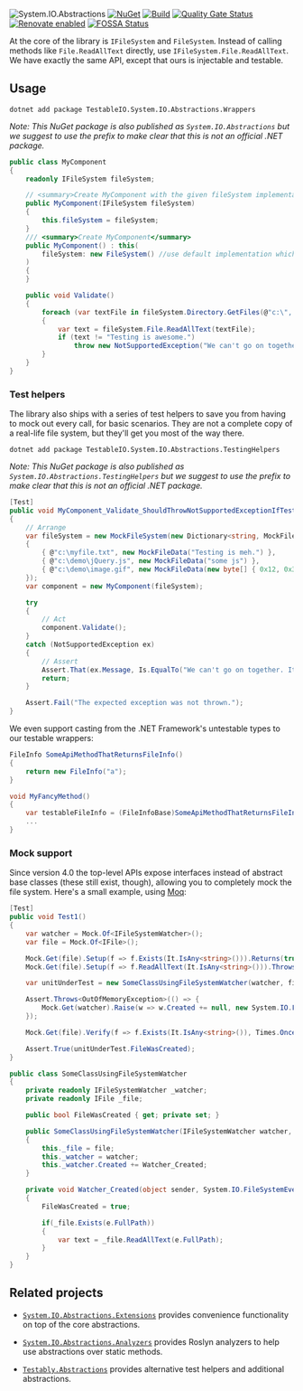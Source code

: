 ![System.IO.Abstractions](https://socialify.git.ci/TestableIO/System.IO.Abstractions/image?description=1&font=Source%20Code%20Pro&forks=1&issues=1&pattern=Charlie%20Brown&pulls=1&stargazers=1&theme=Dark)
[![NuGet](https://img.shields.io/nuget/v/TestableIO.System.IO.Abstractions.svg)](https://www.nuget.org/packages/TestableIO.System.IO.Abstractions)
[![Build](https://github.com/TestableIO/System.IO.Abstractions/actions/workflows/build.yml/badge.svg)](https://github.com/TestableIO/System.IO.Abstractions/actions/workflows/build.yml)
[![Quality Gate Status](https://sonarcloud.io/api/project_badges/measure?project=TestableIO_System.IO.Abstractions&metric=alert_status)](https://sonarcloud.io/summary/new_code?id=TestableIO_System.IO.Abstractions)
[![Renovate enabled](https://img.shields.io/badge/renovate-enabled-brightgreen.svg)](https://renovatebot.com/)
[![FOSSA Status](https://app.fossa.com/api/projects/git%2Bgithub.com%2FTestableIO%2FSystem.IO.Abstractions.svg?type=shield)](https://app.fossa.com/projects/git%2Bgithub.com%2FTestableIO%2FSystem.IO.Abstractions?ref=badge_shield)

At the core of the library is `IFileSystem` and `FileSystem`. Instead of calling methods like `File.ReadAllText` directly, use `IFileSystem.File.ReadAllText`. We have exactly the same API, except that ours is injectable and testable.

## Usage

```shell
dotnet add package TestableIO.System.IO.Abstractions.Wrappers
```

*Note: This NuGet package is also published as `System.IO.Abstractions` but we suggest to use the prefix to make clear that this is not an official .NET package.*

```csharp
public class MyComponent
{
    readonly IFileSystem fileSystem;

    // <summary>Create MyComponent with the given fileSystem implementation</summary>
    public MyComponent(IFileSystem fileSystem)
    {
        this.fileSystem = fileSystem;
    }
    /// <summary>Create MyComponent</summary>
    public MyComponent() : this(
        fileSystem: new FileSystem() //use default implementation which calls System.IO
    )
    {
    }

    public void Validate()
    {
        foreach (var textFile in fileSystem.Directory.GetFiles(@"c:\", "*.txt", SearchOption.TopDirectoryOnly))
        {
            var text = fileSystem.File.ReadAllText(textFile);
            if (text != "Testing is awesome.")
                throw new NotSupportedException("We can't go on together. It's not me, it's you.");
        }
    }
}
```

### Test helpers

The library also ships with a series of test helpers to save you from having to mock out every call, for basic scenarios. They are not a complete copy of a real-life file system, but they'll get you most of the way there.

```shell
dotnet add package TestableIO.System.IO.Abstractions.TestingHelpers
```

*Note: This NuGet package is also published as `System.IO.Abstractions.TestingHelpers` but we suggest to use the prefix to make clear that this is not an official .NET package.*

```csharp
[Test]
public void MyComponent_Validate_ShouldThrowNotSupportedExceptionIfTestingIsNotAwesome()
{
    // Arrange
    var fileSystem = new MockFileSystem(new Dictionary<string, MockFileData>
    {
        { @"c:\myfile.txt", new MockFileData("Testing is meh.") },
        { @"c:\demo\jQuery.js", new MockFileData("some js") },
        { @"c:\demo\image.gif", new MockFileData(new byte[] { 0x12, 0x34, 0x56, 0xd2 }) }
    });
    var component = new MyComponent(fileSystem);

    try
    {
        // Act
        component.Validate();
    }
    catch (NotSupportedException ex)
    {
        // Assert
        Assert.That(ex.Message, Is.EqualTo("We can't go on together. It's not me, it's you."));
        return;
    }

    Assert.Fail("The expected exception was not thrown.");
}
```

We even support casting from the .NET Framework's untestable types to our testable wrappers:

```csharp
FileInfo SomeApiMethodThatReturnsFileInfo()
{
    return new FileInfo("a");
}

void MyFancyMethod()
{
    var testableFileInfo = (FileInfoBase)SomeApiMethodThatReturnsFileInfo();
    ...
}
```

### Mock support

Since version 4.0 the top-level APIs expose interfaces instead of abstract base classes (these still exist, though), allowing you to completely mock the file system. Here's a small example, using [Moq](https://github.com/moq/moq4):

```csharp
[Test]
public void Test1()
{
    var watcher = Mock.Of<IFileSystemWatcher>();
    var file = Mock.Of<IFile>();

    Mock.Get(file).Setup(f => f.Exists(It.IsAny<string>())).Returns(true);
    Mock.Get(file).Setup(f => f.ReadAllText(It.IsAny<string>())).Throws<OutOfMemoryException>();

    var unitUnderTest = new SomeClassUsingFileSystemWatcher(watcher, file);

    Assert.Throws<OutOfMemoryException>(() => {
        Mock.Get(watcher).Raise(w => w.Created += null, new System.IO.FileSystemEventArgs(System.IO.WatcherChangeTypes.Created, @"C:\Some\Directory", "Some.File"));
    });

    Mock.Get(file).Verify(f => f.Exists(It.IsAny<string>()), Times.Once);

    Assert.True(unitUnderTest.FileWasCreated);
}

public class SomeClassUsingFileSystemWatcher
{
    private readonly IFileSystemWatcher _watcher;
    private readonly IFile _file;

    public bool FileWasCreated { get; private set; }

    public SomeClassUsingFileSystemWatcher(IFileSystemWatcher watcher, IFile file)
    {
        this._file = file;
        this._watcher = watcher;
        this._watcher.Created += Watcher_Created;
    }

    private void Watcher_Created(object sender, System.IO.FileSystemEventArgs e)
    {
        FileWasCreated = true;

        if(_file.Exists(e.FullPath))
        {
            var text = _file.ReadAllText(e.FullPath);
        }
    }
}
```

## Related projects

-   [`System.IO.Abstractions.Extensions`](https://github.com/TestableIO/System.IO.Abstractions.Extensions)
  provides convenience functionality on top of the core abstractions.

-   [`System.IO.Abstractions.Analyzers`](https://github.com/TestableIO/System.IO.Abstractions.Analyzers)
  provides Roslyn analyzers to help use abstractions over static methods. 

-   [`Testably.Abstractions`](https://github.com/Testably/Testably.Abstractions)
  provides alternative test helpers and additional abstractions.
